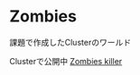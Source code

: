 # Zombies
課題で作成したClusterのワールド

Clusterで公開中
[Zombies killer](https://cluster.mu/w/03e8ccd1-a520-451c-a0d6-3b30bbf59ee7)
